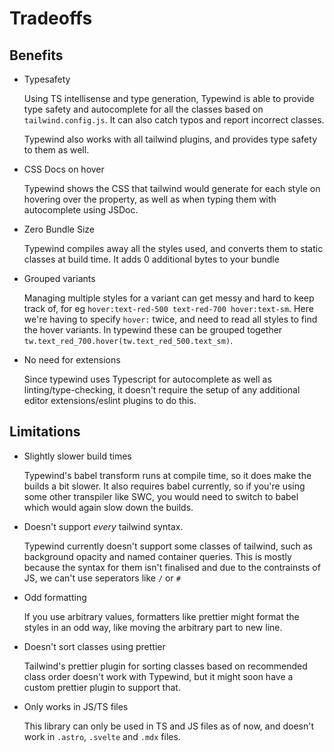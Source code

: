 # Tradeoffs

## Benefits

- Typesafety

  Using TS intellisense and type generation, Typewind is able to provide type safety and autocomplete for all the classes based on `tailwind.config.js`. It can also catch typos and report incorrect classes.

  Typewind also works with all tailwind plugins, and provides type safety to them as well.

- CSS Docs on hover

  Typewind shows the CSS that tailwind would generate for each style on hovering over the property, as well as when typing them with autocomplete using JSDoc.

- Zero Bundle Size

  Typewind compiles away all the styles used, and converts them to static classes at build time. It adds 0 additional bytes to your bundle

- Grouped variants

  Managing multiple styles for a variant can get messy and hard to keep track of, for eg `hover:text-red-500 text-red-700 hover:text-sm`. Here we're having to specify `hover:` twice, and need to read all styles to find the hover variants.
  In typewind these can be grouped together `tw.text_red_700.hover(tw.text_red_500.text_sm)`.

- No need for extensions

  Since typewind uses Typescript for autocomplete as well as linting/type-checking, it doesn't require the setup of any additional editor extensions/eslint plugins to do this.

## Limitations

- Slightly slower build times

  Typewind's babel transform runs at compile time, so it does make the builds a bit slower. It also requires babel currently, so if you're using some other transpiler like SWC, you would need to switch to babel which would again slow down the builds.

- Doesn't support _every_ tailwind syntax.

  Typewind currently doesn't support some classes of tailwind, such as background opacity and named container queries. This is mostly because the syntax for them isn't finalised and due to the contrainsts of JS, we can't use seperators like `/` or `#`

- Odd formatting

  If you use arbitrary values, formatters like prettier might format the styles in an odd way, like moving the arbitrary part to new line.

- Doesn't sort classes using prettier

  Tailwind's prettier plugin for sorting classes based on recommended class order doesn't work with Typewind, but it might soon have a custom prettier plugin to support that.

- Only works in JS/TS files

  This library can only be used in TS and JS files as of now, and doesn't work in `.astro`, `.svelte` and `.mdx` files.
